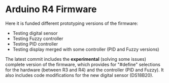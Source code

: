 # Arduino R4 Firmware

Here it is funded different prototyping versions of the firmware:
- Testing digital sensor
- Testing Fuzzy controller
- Testing PID controller
- Testing display merged with some controller (PID and Fuzzy versions)

The latest commit includes the **experimental** (solving some issues) complete version of the firmware, which provides for "#define" selections for the hardware (between R3 and R4) and the controller (PID and Fuzzy). It also includes code modifications for the new digital sensor (DS18B20). 
